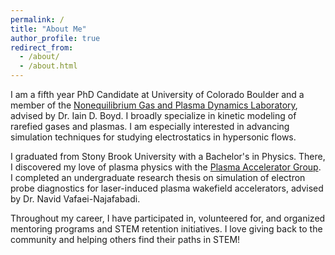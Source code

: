 ```yaml
---
permalink: /
title: "About Me"
author_profile: true
redirect_from: 
  - /about/
  - /about.html
---
```


I am a fifth year PhD Candidate at University of Colorado Boulder and a member of the [Nonequilibrium Gas and Plasma Dynamics Laboratory](https://www.colorado.edu/lab/ngpdl), advised by Dr. Iain D. Boyd. I broadly specialize in kinetic modeling of rarefied gases and plasmas. I am especially interested in advancing simulation techniques for studying electrostatics in hypersonic flows. 

I graduated from Stony Brook University with a Bachelor's in Physics. There, I discovered my love of plasma physics with the [Plasma Accelerator Group](https://you.stonybrook.edu/plasmaaccelerators/). I completed an undergraduate research thesis on simulation of electron probe diagnostics for laser-induced plasma wakefield accelerators, advised by Dr. Navid Vafaei-Najafabadi.

Throughout my career, I have participated in, volunteered for, and organized mentoring programs and STEM retention initiatives. I love giving back to the community and helping others find their paths in STEM!
